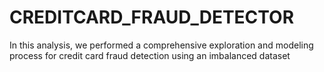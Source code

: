 # CREDITCARD_FRAUD_DETECTOR
In this analysis, we performed a comprehensive exploration and modeling process for credit card fraud detection using an imbalanced dataset
